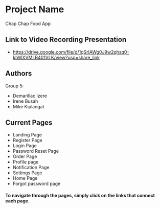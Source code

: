 # Project Name

Chap Chap Food App

## Link to Video Recording Presentation
 * https://drive.google.com/file/d/1qSrIAWg0J9w2qhsq0-khWXVMLB401VLK/view?usp=share_link 
## Authors

Group 5:

* Demarillac Izere
* Irene Busah
* Mike Kiplangat

## Current Pages

* Landing Page
* Register Page
* Login Page
* Password Reset Page
* Order Page
* Profile page
* Notification Page
* Settings Page
* Home Page
* Forgot password page


#### To navigate through the pages, simply click on the links that connect each page.
